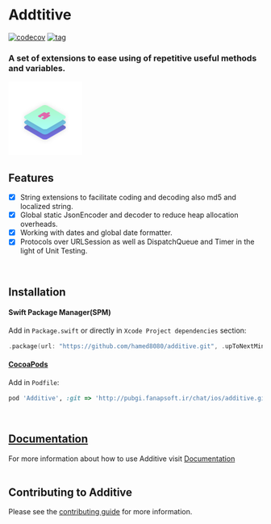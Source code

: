 # Addtitive
[![codecov](https://codecov.io/gh/hamed8080/additive/branch/main/graph/badge.svg?token=R3J5LFUX1N)](https://codecov.io/gh/hamed8080/additive)
[![tag](https://img.shields.io/github/v/tag/hamed8080/additive)]()
### A set of extensions to ease using of repetitive useful methods and variables.
<img src="https://github.com/hamed8080/additive/raw/main/images/icon.png"  width="146" height="146">
<br />

## Features

- [x] String extensions to facilitate coding and decoding also md5 and localized string.
- [x] Global static JsonEncoder and decoder to reduce heap allocation overheads.
- [x] Working with dates and global date formatter.
- [x] Protocols over URLSession as well as DispatchQueue and Timer in the light of Unit Testing. 
<br/>

## Installation

#### Swift Package Manager(SPM) 

Add in `Package.swift` or directly in `Xcode Project dependencies` section:

```swift
.package(url: "https://github.com/hamed8080/additive.git", .upToNextMinor(from: "1.0.1")),
```

#### [CocoaPods](https://cocoapods.org) 

Add in `Podfile`:

```ruby
pod 'Additive', :git => 'http://pubgi.fanapsoft.ir/chat/ios/additive.git', :tag => '1.0.1'
```
<br/>

## [Documentation](https://hamed8080.gitlab.io/additive/documentation/additive/)
For more information about how to use Additive visit [Documentation](https://hamed8080.gitlab.io/additive/documentation/additive/) 
<br/>
<br/>

## Contributing to Additive
Please see the [contributing guide](/CONTRIBUTING.md) for more information.

<!-- Copyright (c) 2021-2022 Apple Inc and the Swift Project authors. All Rights Reserved. -->
